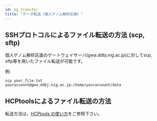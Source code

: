 ```yaml
---
id: pg_transfer
title: "データ転送（個人ゲノム解析区画）"
---
```



## SSHプロトコルによるファイル転送の方法 (scp, sftp)

個人ゲノム解析区画のゲートウェイサーバ(gwa.ddbj.nig.ac.jp)に対してscp, sftp等を用いたファイル転送が可能です。

例:

```
scp your_file.txt youraccount@gwa.ddbj.nig.ac.jp:/home/youraccount/data
```

## HCPtoolsによるファイル転送の方法

転送方法は、[HCPtools の使い方](/software/Archaea_tools)をご参照下さい。
